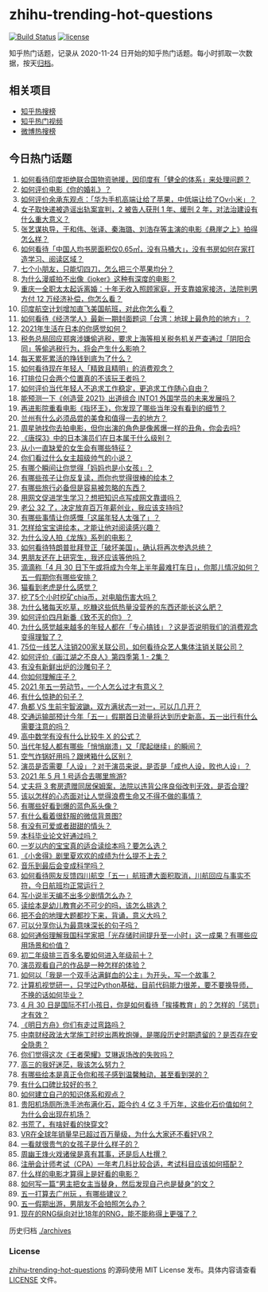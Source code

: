 # zhihu-trending-hot-questions

[![Build Status](https://github.com/justjavac/zhihu-trending-hot-questions/workflows/ci/badge.svg?branch=master)](https://github.com/justjavac/zhihu-trending-hot-questions/actions)
[![license](https://img.shields.io/github/license/justjavac/zhihu-trending-hot-questions)](https://github.com/justjavac/zhihu-trending-hot-questions/blob/master/LICENSE)

知乎热门话题，记录从 2020-11-24 日开始的知乎热门话题。每小时抓取一次数据，按天[归档](./archives)。

## 相关项目

- [知乎热搜榜](https://github.com/justjavac/zhihu-trending-top-search)
- [知乎热门视频](https://github.com/justjavac/zhihu-trending-hot-video)
- [微博热搜榜](https://github.com/justjavac/weibo-trending-hot-search)

## 今日热门话题

<!-- BEGIN -->
<!-- 最后更新时间 Sat May 01 2021 09:59:23 GMT+0800 (China Standard Time) -->

1. [如何看待印度拒绝联合国物资驰援，因印度有「健全的体系」来处理问题？](https://www.zhihu.com/question/457285008)
2. [如何评价电影《你的婚礼》？](https://www.zhihu.com/question/437513111)
3. [如何评价余承东观点：「华为手机高端让给了苹果，中低端让给了Ov小米」？](https://www.zhihu.com/question/457258690)
4. [女子取快递被造谣出轨案宣判，2 被告人获刑 1 年、缓刑 2
   年，对法治建设有什么重大意义？](https://www.zhihu.com/question/457266748)
5. [张艺谋执导，于和伟、张译、秦海璐、刘浩存等主演的电影《悬崖之上》拍得怎么样？](https://www.zhihu.com/question/398744121)
6. [如何看待「中国人均书房面积仅0.65㎡，没有马桶大」，没有书房如何在家打造学习、阅读区域？](https://www.zhihu.com/question/456014343)
7. [七个小朋友，只能切四刀，怎么把三个苹果均分？](https://www.zhihu.com/question/297440538)
8. [为什么漫威拍不出像《joker》这种有深度的电影？](https://www.zhihu.com/question/456837407)
9. [重庆一全职太太起诉离婚：十年无收入照顾家庭，开支靠娘家接济，法院判男方付 12
   万经济补偿，你怎么看？](https://www.zhihu.com/question/457146913)
10. [印度航空计划增加直飞美国航班，对此你怎么看？](https://www.zhihu.com/question/457239121)
11. [如何看待《经济学人》最新一期封面题词「台湾：地球上最危险的地方」？](https://www.zhihu.com/question/457260755)
12. [2021年生活在日本的你感觉如何？](https://www.zhihu.com/question/455934810)
13. [税务总局回应郑爽涉嫌偷逃税，要求上海等相关税务机关严查通过「阴阳合同」等偷逃税行为，将会产生什么影响？](https://www.zhihu.com/question/457264887)
14. [每天累死累活的挣钱到底为了什么？](https://www.zhihu.com/question/456067816)
15. [如何看待现在年轻人「精致且精明」的消费观念？](https://www.zhihu.com/question/456810930)
16. [打排位只会两个位置真的不该玩王者吗？](https://www.zhihu.com/question/456889170)
17. [如何评价当代年轻人不追求工作稳定，更追求工作随心自由？](https://www.zhihu.com/question/456829719)
18. [能预测一下《创造营 2021》出道组合 INTO1
    外国学员的未来发展吗？](https://www.zhihu.com/question/456442341)
19. [再进影院重看电影《指环王》，你发现了哪些当年没有看到的细节？](https://www.zhihu.com/question/454907122)
20. [兰州有什么必须品尝的美食和值得一去的地方？](https://www.zhihu.com/question/28085604)
21. [周星驰找你去拍电影，但你出演的角色是像酱爆一样的丑角，你会去吗?](https://www.zhihu.com/question/453812398)
22. [《唐探3》中的日本演员们在日本属于什么级别？](https://www.zhihu.com/question/444896076)
23. [从小一直缺爱的女生会有哪些特征？](https://www.zhihu.com/question/279159280)
24. [你们看过什么女主超级帅气的小说？](https://www.zhihu.com/question/357030956)
25. [有哪个瞬间让你觉得「妈妈也是小女孩」？](https://www.zhihu.com/question/393691665)
26. [有哪些孩子让你反复读，而你也觉得很棒的绘本？](https://www.zhihu.com/question/408094121)
27. [有哪些旅行必备但是容易被忽略的东西？](https://www.zhihu.com/question/27203912)
28. [用网文促进学生学习？想把知识点写成网文靠谱吗？](https://www.zhihu.com/question/457210288)
29. [老公 32 了，决定放弃百万年薪创业，我应该支持吗?](https://www.zhihu.com/question/447327404)
30. [有哪些事情让你感慨「这届年轻人太强了」？](https://www.zhihu.com/question/456812148)
31. [怎样给宝宝讲绘本，才能让他对阅读感兴趣？](https://www.zhihu.com/question/345361073)
32. [为什么没人拍《龙族》系列的电影？](https://www.zhihu.com/question/448178834)
33. [如何看待特朗普批拜登正「破坏美国」，确认将再次参选总统？](https://www.zhihu.com/question/457256439)
34. [男朋友还在上研究生，我还应该等他吗？](https://www.zhihu.com/question/455432407)
35. [滴滴称「4 月 30
    日下午或将成为今年上半年最难打车日」，你那儿情况如何？五一假期你有哪些安排？](https://www.zhihu.com/question/457167453)
36. [猫看到老虎是什么感觉？](https://www.zhihu.com/question/455697352)
37. [挖了5个小时挖矿chia币，对电脑伤害大吗？](https://www.zhihu.com/question/454866562)
38. [为什么猪每天吃草，吃糠这些低热量没营养的东西还能长这么肥？](https://www.zhihu.com/question/450554480)
39. [如何评价四月新番《致不灭的你》？](https://www.zhihu.com/question/454515151)
40. [为什么感觉越来越多的年轻人都在「专心搞钱」？这是否说明我们的消费观念变得理智了？](https://www.zhihu.com/question/457140241)
41. [75位一线艺人注销200家关联公司，如何看待众艺人集体注销关联公司？](https://www.zhihu.com/question/457181415)
42. [如何评价《画江湖之不良人》第四季第 1 - 2集？](https://www.zhihu.com/question/456851431)
43. [有没有新鲜出炉的沙雕句子？](https://www.zhihu.com/question/451404478)
44. [你如何理解庄子？](https://www.zhihu.com/question/21799051)
45. [2021 年五一劳动节，一个人怎么过才有意义？](https://www.zhihu.com/question/454814771)
46. [有什么惊艳的句子？](https://www.zhihu.com/question/432528611)
47. [角都 VS 生前宇智波鼬，双方满状态一对一，可以几几开？](https://www.zhihu.com/question/454291279)
48. [交通运输部预计今年「五一」假期首日流量将达到历史新高，五一出行有什么需要注意的吗？](https://www.zhihu.com/question/457166153)
49. [高中数学有没有什么比较牛 X 的公式？](https://www.zhihu.com/question/264851192)
50. [当代年轻人都有哪些「悄悄崩溃」又「爬起继续」的瞬间？](https://www.zhihu.com/question/457125407)
51. [空气炸锅好用吗？跟烤箱什么区别？](https://www.zhihu.com/question/291230420)
52. [演员是否需要「人设」？对于演员来说，是否是「成也人设，败也人设」？](https://www.zhihu.com/question/266121028)
53. [2021 年 5 月 1 号适合去哪里旅游?](https://www.zhihu.com/question/449104465)
54. [丈夫将 3
    套房遗赠同居保姆案，法院以违背公序良俗改判无效，是否合理?](https://www.zhihu.com/question/457149946)
55. [该以怎样的心态面对让人觉得浪费生命又不得不做的事情？](https://www.zhihu.com/question/457093118)
56. [有哪些好看到爆的蓝色系头像？](https://www.zhihu.com/question/401740430)
57. [有什么看着很舒服的微信背景图?](https://www.zhihu.com/question/388752043)
58. [有没有可爱或者甜甜的情头？](https://www.zhihu.com/question/391413854)
59. [本科毕业论文好通过吗？](https://www.zhihu.com/question/308185309)
60. [一岁以内的宝宝真的适合读绘本吗？要怎么选？](https://www.zhihu.com/question/456575498)
61. [《小舍得》剧里夏欢欢的成绩为什么提不上去？](https://www.zhihu.com/question/455735077)
62. [音乐到最后会变成科学吗？](https://www.zhihu.com/question/455907368)
63. [如何看待网友反馈四川航空「五一」航班遭大面积取消，川航回应与事实不符，今日航班均正常运行？](https://www.zhihu.com/question/457234462)
64. [写小说半天编不出多少剧情怎么办？](https://www.zhihu.com/question/312977699)
65. [读绘本是幼儿教育必不可少的吗，该怎么挑选？](https://www.zhihu.com/question/439146316)
66. [把不会的地理大题都抄下来，背诵，意义大吗？](https://www.zhihu.com/question/444879198)
67. [可以分享你认为最意味深长的句子吗？](https://www.zhihu.com/question/455777176)
68. [如何通俗理解我国科学家把「光存储时间提升至一小时」这一成果？有哪些应用场景和价值？](https://www.zhihu.com/question/456553305)
69. [初二年级排三百多名要如何进入年级前十？](https://www.zhihu.com/question/447709781)
70. [演员观看自己的作品是一种怎样的体验？](https://www.zhihu.com/question/294472677)
71. [如何以「我是一个双手沾满鲜血的公主」为开头，写一个故事？](https://www.zhihu.com/question/442702619)
72. [计算机视觉研一，只学过Python基础，目前代码能力很差，要不要换导师，不换的话如何毕业？](https://www.zhihu.com/question/456784414)
73. [4 月 30
    日是国际不打小孩日，你是如何看待「挨揍教育」的？怎样的「惩罚」才有效？](https://www.zhihu.com/question/391581129)
74. [《明日方舟》你们有走过弯路吗？](https://www.zhihu.com/question/452796365)
75. [中南财经政法大学施工时挖出两枚炮弹，是哪段历史时期遗留的？是否存在安全隐患？](https://www.zhihu.com/question/457122815)
76. [你们觉得这次《王者荣耀》艾琳返场改的失败吗？](https://www.zhihu.com/question/455420512)
77. [高三的我好迷茫，我该怎么努力？](https://www.zhihu.com/question/456263396)
78. [有哪些绘本是真正令你和孩子感到温馨触动，甚至看到哭的？](https://www.zhihu.com/question/312239649)
79. [有什么口碑比较好的书？](https://www.zhihu.com/question/441638696)
80. [如何建立自己的知识体系和观点？](https://www.zhihu.com/question/52782284)
81. [贵阳机场厕所洗手池布满化石，距今约 4 亿 3
    千万年，这些化石价值如何？为什么会出现在机场？](https://www.zhihu.com/question/456986321)
82. [书荒了，有啥好看的快穿文?](https://www.zhihu.com/question/451673117)
83. [VR在全球年销量早已超过百万量级，为什么大家还不看好VR？](https://www.zhihu.com/question/455504976)
84. [一看就很贵气的女孩子是什么样子的？](https://www.zhihu.com/question/322175199)
85. [周幽王烽火戏诸侯是真有其事，还是后人杜撰？](https://www.zhihu.com/question/20836590)
86. [注册会计师考试（CPA）一年考几科比较合适，考试科目应该如何搭配？](https://www.zhihu.com/question/438621387)
87. [什么样的电影才算得上是好看的电影？](https://www.zhihu.com/question/437729822)
88. [如何写一篇“男主把女主当替身，然后发现自己也是替身”的文？](https://www.zhihu.com/question/437395484)
89. [五一打算去广州玩 ，有哪些建议？](https://www.zhihu.com/question/454725222)
90. [五一假期出游，男朋友不会拍照怎么办？](https://www.zhihu.com/question/456855235)
91. [现在的RNG纵向对比18年的RNG，能不能称得上更强了？](https://www.zhihu.com/question/450488501)

<!-- END -->

历史归档 [./archives](./archives)

### License

[zhihu-trending-hot-questions](https://github.com/justjavac/zhihu-trending-hot-questions)
的源码使用 MIT License 发布。具体内容请查看 [LICENSE](./LICENSE) 文件。
